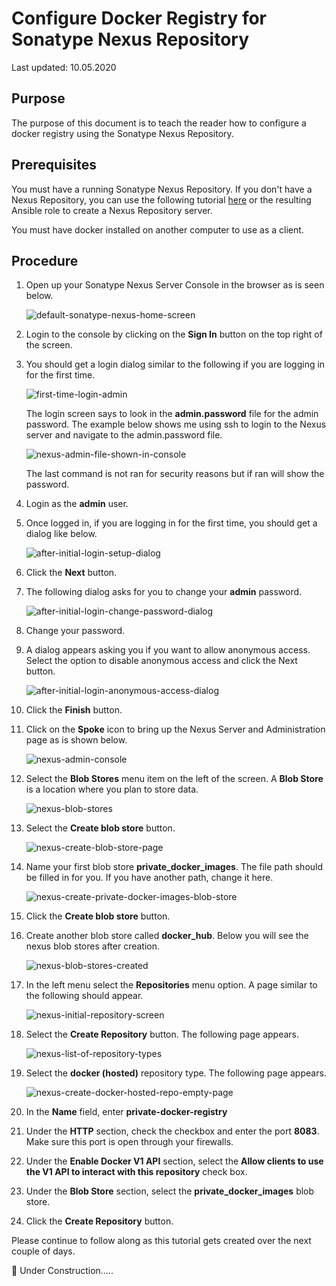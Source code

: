 # Configure Docker Registry for Sonatype Nexus Repository

Last updated: 10.05.2020

## Purpose

The purpose of this document is to teach the reader how to configure a
docker registry using the Sonatype Nexus Repository.

## Prerequisites

You must have a running Sonatype Nexus Repository.  If you don't have a Nexus Repository,
you can use the following tutorial [here](../part6-install-nexus) or the
resulting Ansible role to create a Nexus Repository server.

You must have docker installed on another computer to use as a client.

## Procedure

1. Open up your Sonatype Nexus Server Console in the browser as is seen below.

    ![default-sonatype-nexus-home-screen](../images/installed_nexus_repo_picture.png)
    
1. Login to the console by clicking on the **Sign In** button on the top right of the screen.

1. You should get a login dialog similar to the following if you are logging in for the first time.

    ![first-time-login-admin](../images/initial_nexus_login_screen.png)
    
    The login screen says to look in the **admin.password** file for the admin password. The example
    below shows me using ssh to login to the Nexus server and navigate to the admin.password file.
    
    ![nexus-admin-file-shown-in-console](../images/nexus-admin-password-console-centos.png)
    
    The last command is not ran for security reasons but if ran will show the password.
    
1. Login as the **admin** user.

1. Once logged in, if you are logging in for the first time, you should get a dialog like below.

    ![after-initial-login-setup-dialog](../images/nexus_after_initial_login_dialog_for_setup.png)
    
1. Click the **Next** button.

1. The following dialog asks for you to change your **admin** password.

    ![after-initial-login-change-password-dialog](../images/initial-nexus-admin-login-password-change-dialog.png)
    
1. Change your password.

1. A dialog appears asking you if you want to allow anonymous access.  Select the option to disable anonymous
   access and click the Next button.
   
    ![after-initial-login-anonymous-access-dialog](../images/nexus-after-initial-login-anonymous-access-dialog.png)
 
1. Click the **Finish** button.

1. Click on the **Spoke** icon to bring up the Nexus Server and Administration page as is shown below.

    ![nexus-admin-console](../images/nexus-admin-console.png)
    
1. Select the **Blob Stores** menu item on the left of the screen.  A **Blob Store** is a location where
   you plan to store data.
   
    ![nexus-blob-stores](../images/nexus-blob-stores.png)
   
1. Select the **Create blob store** button.

    ![nexus-create-blob-store-page](../images/nexus-create-blob-store.png)
    
1. Name your first blob store **private_docker_images**.  The file path should be filled in for you.  If you
   have another path, change it here.

    ![nexus-create-private-docker-images-blob-store](../images/nexus-create-private-docker-image-blob-store.png)
    
1. Click the **Create blob store** button.

1. Create another blob store called **docker_hub**.  Below you will see the nexus blob stores after creation.

    ![nexus-blob-stores-created](../images/nexus-created-blob-stores.png)
    
1. In the left menu select the **Repositories** menu option.  A page similar to the following should appear.

    ![nexus-initial-repository-screen](../images/nexus-initial-repository-page.png)

1. Select the **Create Repository** button.  The following page appears.

    ![nexus-list-of-repository-types](../images/nexus-list-of-repository-types.png)
    
1. Select the **docker (hosted)** repository type.  The following page appears.

    ![nexus-create-docker-hosted-repo-empty-page](../images/nexus-create-docker-hosted-empty-page.png)
    
1. In the **Name** field, enter **private-docker-registry**

1. Under the **HTTP** section, check the checkbox and enter the port **8083**.  Make sure this
   port is open through your firewalls.

1. Under the **Enable Docker V1 API** section, select the **Allow clients to use the V1 API to
   interact with this repository** check box.

1. Under the **Blob Store** section, select the **private_docker_images** blob store.

1. Click the **Create Repository** button.




Please continue to follow along as this tutorial gets created over the next couple of days.

:construction: Under Construction.....